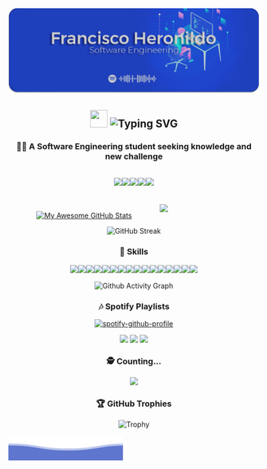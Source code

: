 ![header](https://github.com/FranciscoHeronildo/FranciscoHeronildo/blob/main/assets/Header.png?raw=true)
---
<div align="center">

<h2><img src="https://raw.githubusercontent.com/iampavangandhi/iampavangandhi/master/gifs/Hi.gif" height="35px" width="35px"> <img src="https://readme-typing-svg.demolab.com?font=Roboto&pause=1000&color=F7F7F7&width=435&lines=Hi%2C+I'm+Francisco+Heronildo" alt="Typing SVG" /></h2>
<h3>👨‍💻 A Software Engineering student seeking knowledge and new challenge</h3>

<br/>

<!-- Linkedin --><a href="https://www.linkedin.com/in/francisco-heronildo-280ab613a/"><img src="https://img.shields.io/badge/linkedin-%230077B5.svg?&style=for-the-badge&logo=linkedin&logoColor=white"></a><!-- Stack Overflow --><a href="https://stackoverflow.com/users/11334218/francisco-heronildo"><img src="https://img.shields.io/badge/stack%20overflow-FE7A16?logo=stack-overflow&logoColor=white&style=for-the-badge"></a><!-- Reddit --><a href="https://www.reddit.com/user/Heron500"><img src="https://img.shields.io/badge/reddit-%23FF4500.svg?&style=for-the-badge&logo=reddit&logoColor=white"></a><!-- GitLab --><a href="https://gitlab.com/FranciscoHeronildo"><img src="https://img.shields.io/badge/gitlab-%23330f63.svg?&style=for-the-badge&logo=gitlab&logoColor=white"></a><!-- Outlook --><a href="mailto:heronildo.2010@hotmail.com?subject=[GitHub]%20Hello,%20Francisco%20Heronildo"><img src="https://img.shields.io/badge/Microsoft%20Outlook-0078D4?logo=microsoft-outlook&logoColor=white&style=for-the-badge"></a>

<!--
**FranciscoHeronildo/FranciscoHeronildo** is a ✨ _special_ ✨ repository because its `README.md` (this file) appears on your GitHub profile.

Here are some ideas to get you started:

- 🔭 I’m currently working on ...
- 🌱 I’m currently learning ...
- 👯 I’m looking to collaborate on ...
- 🤔 I’m looking for help with ...
- 💬 Ask me about ...
- 📫 How to reach me: ...
- 😄 Pronouns: ...
- ⚡ Fun fact: ...
-->

<br/>
<br/>
<br/>

<!-- <img align='right' src='https://64.media.tumblr.com/b60841061254ea725fb118442714afc4/fde191be2459280a-fd/s540x810/09f598878385be956aed5f61a3e4f15bd06c455e.gifv' width="400" height="250"> -->

<img align='right' src='https://i.giphy.com/media/d31wIu3HgY048MKs/giphy.webp' width='200'>
 
<!-- [![StackOverflow](https://github-readme-stackoverflow.vercel.app/?userID=11334218)](https://stackoverflow.com/users/11334218/francisco-heronildo) -->

[![My Awesome GitHub Stats](https://awesome-github-stats.azurewebsites.net/user-stats/FranciscoHeronildo?cardType=github&theme=graywhite)](https://git.io/awesome-stats-card)
<!-- ![Github Stats](https://awesome-github-stats.azurewebsites.net/user-stats/FranciscoHeronildo?cardType=github&theme=github-dark) -->
<!-- ![My Awesome Stats](https://github-readme-stats.vercel.app/api?username=FranciscoHeronildo&show_icons=true&theme=blue-green) -->
![GitHub Streak](https://github-readme-streak-stats.herokuapp.com?user=FranciscoHeronildo&theme=dark&date_format=j%20M%5B%20Y%5D)

<h3>🚀 Skills</h3>

<img src="https://img.shields.io/badge/c%20-%2300599C.svg?&style=for-the-badge&logo=c&logoColor=white"/><img src="https://img.shields.io/badge/java-%23ED8B00.svg?&style=for-the-badge&logo=java&logoColor=white"/><img src="https://img.shields.io/badge/python%20-%2314354C.svg?&style=for-the-badge&logo=python&logoColor=white"/><img src="https://img.shields.io/badge/html5%20-%23E34F26.svg?&style=for-the-badge&logo=html5&logoColor=white"/><img src="https://img.shields.io/badge/css3%20-%231572B6.svg?&style=for-the-badge&logo=css3&logoColor=white"/><img src="https://img.shields.io/badge/javascript-%23F7DF1E.svg?&style=for-the-badge&logo=javascript&logoColor=black"/><img src="https://img.shields.io/badge/markdown-%23000000.svg?&style=for-the-badge&logo=markdown&logoColor=white"/><img src="https://img.shields.io/badge/express.js%20-%23404d59.svg?&style=for-the-badge"/><img src="https://img.shields.io/badge/node.js%20-%2343853D.svg?&style=for-the-badge&logo=node.js&logoColor=white"/><img src="https://img.shields.io/badge/django%20-%23092E20.svg?&style=for-the-badge&logo=django&logoColor=white"/><img src="https://img.shields.io/badge/react%20-%2320232a.svg?&style=for-the-badge&logo=react&logoColor=%2361DAFB"/><img src="https://img.shields.io/badge/react_native%20-%2320232a.svg?&style=for-the-badge&logo=react&logoColor=%2361DAFB"/><img src="https://img.shields.io/badge/expo-1C1E24?style=for-the-badge&logo=expo&logoColor=#D04A37"/><img src="https://img.shields.io/badge/postgres-%23316192.svg?&style=for-the-badge&logo=postgresql&logoColor=white"/><img src="https://img.shields.io/badge/Microsoft%20Office-D83B01?logo=microsoft-office&logoColor=white&style=for-the-badge"/><img src="https://img.shields.io/badge/Brave-FB542B?style=for-the-badge&logo=Brave&logoColor=white"/>

<!--
<h4>🧙 Extras</h4>

<a href="https://open.spotify.com/user/m64yqwippu73qdg9l9e76jv4l?si=-Rt8V9xDRvSQ5hiPD7IFVA"><img src="https://img.shields.io/badge/spotify-%231ED760.svg?&style=for-the-badge&logo=spotify&logoColor=white"></a><a href="https://steamcommunity.com/id/Heron_500/"><img src="https://img.shields.io/badge/Steam-%23000000.svg?&style=for-the-badge&logo=steam&logoColor=white"></a>
-->
 
![Github Activity Graph](https://github-readme-activity-graph.cyclic.app/graph?username=FranciscoHeronildo&bg_color=fffff0&color=708090&line=24292e&point=24292e&area=true&hide_border=true)
 
<h3>🎶 Spotify Playlists</h3>

[![spotify-github-profile](https://spotify-github-profile.vercel.app/api/view?uid=m64yqwippu73qdg9l9e76jv4l&cover_image=true&theme=default)](https://open.spotify.com/user/m64yqwippu73qdg9l9e76jv4l)

<img src='https://i.imgur.com/JKSsyI4.gif' width='140'> <img src='https://images-wixmp-ed30a86b8c4ca887773594c2.wixmp.com/f/dee38e10-db68-462d-9df7-46b87d4c7876/ddxh2po-85a87439-ac1f-49d7-a828-6b78d768b403.gif?token=eyJ0eXAiOiJKV1QiLCJhbGciOiJIUzI1NiJ9.eyJzdWIiOiJ1cm46YXBwOiIsImlzcyI6InVybjphcHA6Iiwib2JqIjpbW3sicGF0aCI6IlwvZlwvZGVlMzhlMTAtZGI2OC00NjJkLTlkZjctNDZiODdkNGM3ODc2XC9kZHhoMnBvLTg1YTg3NDM5LWFjMWYtNDlkNy1hODI4LTZiNzhkNzY4YjQwMy5naWYifV1dLCJhdWQiOlsidXJuOnNlcnZpY2U6ZmlsZS5kb3dubG9hZCJdfQ.q8SxOiTaAnvP7y8INkvze972hkUCpmlgzPXYwtjMs2w' width='130'> <img src='https://64.media.tumblr.com/809bcb918f91d0a4c8aa508f10324f69/tumblr_mlpzqxfSkR1rfjowdo1_500.gif' width='90'>



 <h3>🕵 Counting...</h3>
 <p align="center"> 
   <img alingn="center" src="https://profile-counter.glitch.me/FranciscoHeronildo/count.svg" />
 </p>

<h3>🏆 GitHub Trophies</h3>
 
![Trophy](https://github-profile-trophy.vercel.app/?username=FranciscoHeronildo&row=2&column=3&theme=juicyfresh)
 
</div>

![footer](https://github.com/FranciscoHeronildo/FranciscoHeronildo/blob/main/assets/footer.svg?raw=true)
